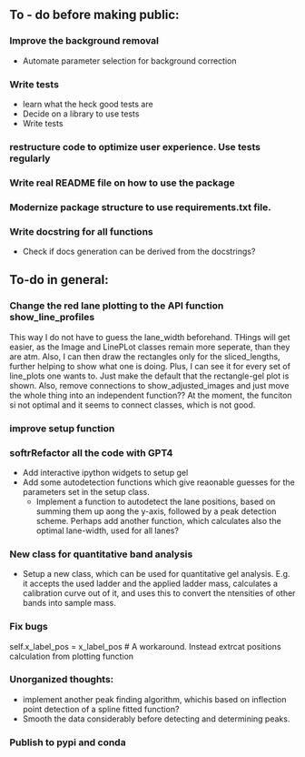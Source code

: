 ## To - do before making public:

### Improve the background removal   
* Automate parameter selection for background correction
### Write tests

* learn what the heck good tests are
* Decide on a library to use tests
* Write tests

### restructure code to optimize user experience. Use tests regularly

### Write real README file on how to use the package
### Modernize package structure to use requirements.txt file.

### Write docstring for all functions
* Check if docs generation can be derived from the docstrings?



## To-do in general:
### Change the red lane plotting to the API function show_line_profiles
This way I do not have to guess the lane_width beforehand. THings will get easier, as the Image and LinePLot classes remain more seperate, than they are atm. Also, I can then draw the rectangles only for the sliced_lengths, further helping to show what one is doing. Plus, I can see it for every set of line_plots one wants to. Just make the default that the rectangle-gel plot is shown. Also, remove connections to show_adjusted_images and just move the whole thing into an independent function?? At the moment, the funciton si not optimal and it seems to connect classes, which is not good.

### improve setup function
### softrRefactor all the code with GPT4

* Add interactive ipython widgets to setup gel
* Add some autodetection functions which give reaonable guesses for the parameters set in the setup class.
    * Implement a function to autodetect the lane positions, based on summing them up aong the y-axis, followed by a peak detection scheme. Perhaps add another function, which calculates also the optimal lane-width, used for all lanes?




### New class for quantitative band analysis
* Setup a new class, which can be used for quantitative gel analysis. E.g. it accepts the used ladder and the applied ladder mass, calculates a calibration curve out of it, and uses this to convert the ntensities of other bands into sample mass.

### Fix bugs
self.x_label_pos = x_label_pos # A workaround. Instead extrcat positions calculation from plotting function

### Unorganized thoughts:
* implement another peak finding algorithm, whichis based on inflection point detection of a spline fitted function?
* Smooth the data considerably before detecting and determining peaks.

### Publish to pypi and conda

